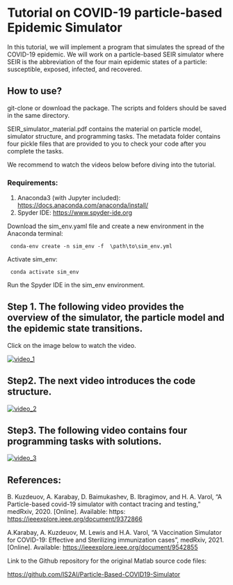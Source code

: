 # Tutorial on COVID-19 particle-based Epidemic Simulator
 
In this tutorial, we will implement a program that simulates 
the spread of the COVID-19 epidemic. We will work on a particle-based SEIR simulator 
where SEIR is the abbreviation of the four main epidemic states of a particle:
susceptible, exposed, infected, and recovered. 

## How to use? 

git-clone or download the package. The scripts and folders should be saved in the same directory. 

SEIR_simulator_material.pdf contains the material on particle model, simulator structure, and programming tasks.
The metadata folder contains four pickle files that are provided to you to check your code 
after you complete the tasks.

We recommend to watch the videos below before diving into the tutorial. 

### Requirements:

1. Anaconda3 (with Jupyter included):
 https://docs.anaconda.com/anaconda/install/
2. Spyder IDE:
 https://www.spyder-ide.org


Download the sim_env.yaml file and create a new environment in the Anaconda terminal:

     conda-env create -n sim_env -f  \path\to\sim_env.yml

Activate sim_env:

     conda activate sim_env

Run the Spyder IDE in the sim_env environment. 


## Step 1. The following video provides the overview of the simulator, the particle model and the epidemic state transitions. 
Click on the image below to watch the video.

[![video_1](https://github.com/IS2AI/tutorial_COVID-19_epidemic_simulator/blob/main/imgs/Part_1.png)](https://www.youtube.com/watch?v=dUnBlSSeAf4&list=PLYwixe_5vr_m5GpohU4sf7-36IpysZx3f&index=3&ab_channel=ISSAI_NU)

## Step2. The next video introduces the code structure.

[![video_2](https://github.com/IS2AI/tutorial_COVID-19_epidemic_simulator/blob/main/imgs/Part_2.png)](https://www.youtube.com/watch?v=Cj53A-yoXiM&list=PLYwixe_5vr_m5GpohU4sf7-36IpysZx3f&index=4)

## Step3. The following video contains four programming tasks with solutions.

[![video_3](https://github.com/IS2AI/tutorial_COVID-19_epidemic_simulator/blob/main/imgs/Part_3.png)](https://www.youtube.com/watch?v=j-aov6DRRTU&list=PLYwixe_5vr_m5GpohU4sf7-36IpysZx3f&index=5)


## References:

B.	Kuzdeuov, A. Karabay, D. Baimukashev, B. Ibragimov, and H. A. Varol, “A Particle-based covid-19 simulator 	with contact 	tracing and testing,” medRxiv, 2020. [Online]. Available: https: https://ieeexplore.ieee.org/document/9372866

A.Karabay, A. Kuzdeuov, M. Lewis and H.A. Varol, “A Vaccination Simulator for COVID-19: Effective and    	Sterilizing 	immunization cases”, medRxiv, 2021. [Online]. Available: 	https://ieeexplore.ieee.org/document/9542855

Link to the Github repository for the original Matlab source code files:

https://github.com/IS2AI/Particle-Based-COVID19-Simulator

